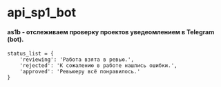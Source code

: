 # api_sp1_bot
#### as1b - отслеживаем проверку проектов уведеомлением в Telegram (bot).

    status_list = {
        'reviewing': 'Работа взята в ревью.',
        'rejected': 'К сожалению в работе нашлись ошибки.',
        'approved': 'Ревьюеру всё понравилось.'
    }
